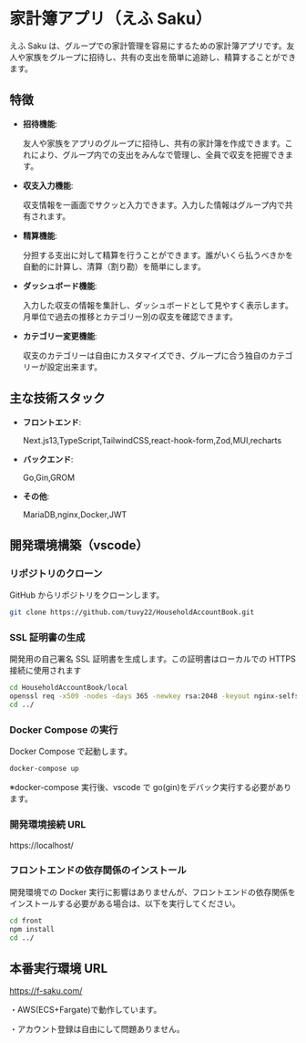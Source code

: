 # 家計簿アプリ（えふ Saku）

えふ Saku は、グループでの家計管理を容易にするための家計簿アプリです。友人や家族をグループに招待し、共有の支出を簡単に追跡し、精算することができます。

## 特徴

- **招待機能**:

  友人や家族をアプリのグループに招待し、共有の家計簿を作成できます。これにより、グループ内での支出をみんなで管理し、全員で収支を把握できます。

- **収支入力機能**:

  収支情報を一画面でサクッと入力できます。入力した情報はグループ内で共有されます。

- **精算機能**:

  分担する支出に対して精算を行うことができます。誰がいくら払うべきかを自動的に計算し、清算（割り勘）を簡単にします。

- **ダッシュボード機能**:

  入力した収支の情報を集計し、ダッシュボードとして見やすく表示します。月単位で過去の推移とカテゴリー別の収支を確認できます。

- **カテゴリー変更機能**:

  収支のカテゴリーは自由にカスタマイズでき、グループに合う独自のカテゴリーが設定出来ます。

## 主な技術スタック

- **フロントエンド**:

  Next.js13,TypeScript,TailwindCSS,react-hook-form,Zod,MUI,recharts

- **バックエンド**:

  Go,Gin,GROM

- **その他**:

  MariaDB,nginx,Docker,JWT

## 開発環境構築（vscode）

### リポジトリのクローン

GitHub からリポジトリをクローンします。

```bash
git clone https://github.com/tuvy22/HouseholdAccountBook.git
```

### SSL 証明書の生成

開発用の自己署名 SSL 証明書を生成します。この証明書はローカルでの HTTPS 接続に使用されます

```bash
cd HouseholdAccountBook/local
openssl req -x509 -nodes -days 365 -newkey rsa:2048 -keyout nginx-selfsigned.key -out nginx-selfsigned.crt
cd ../
```

### Docker Compose の実行

Docker Compose で起動します。

```bash
docker-compose up
```

※docker-compose 実行後、vscode で go(gin)をデバック実行する必要があります。

### 開発環境接続 URL

https://localhost/

### フロントエンドの依存関係のインストール

開発環境での Docker 実行に影響はありませんが、フロントエンドの依存関係をインストールする必要がある場合は、以下を実行してください。

```bash
cd front
npm install
cd ../
```

## 本番実行環境 URL

https://f-saku.com/

・AWS(ECS+Fargate)で動作しています。

・アカウント登録は自由にして問題ありません。
